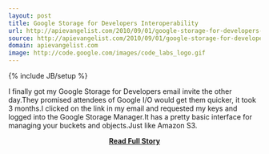 ```yaml
---
layout: post
title: Google Storage for Developers Interoperability
url: http://apievangelist.com/2010/09/01/google-storage-for-developers-interoperability/
source: http://apievangelist.com/2010/09/01/google-storage-for-developers-interoperability/
domain: apievangelist.com
image: http://code.google.com/images/code_labs_logo.gif
---
```

{% include JB/setup %}<p>I finally got my Google Storage for Developers email invite the other day.They promised attendees of Google I/O would get them quicker, it took 3 months.I clicked on the link in my email and requested my keys and logged into the Google Storage Manager.It has a pretty basic interface for managing your buckets and objects.Just like Amazon S3.</p>
<center><p><a href="http://apievangelist.com/2010/09/01/google-storage-for-developers-interoperability/" style='padding:25px; font-sze:18px; font-weight: bold;'>Read Full Story</a></p></center>
